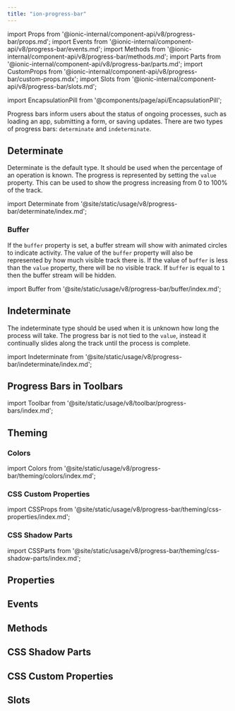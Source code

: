 ```yaml
---
title: "ion-progress-bar"
---
```

import Props from '@ionic-internal/component-api/v8/progress-bar/props.md';
import Events from '@ionic-internal/component-api/v8/progress-bar/events.md';
import Methods from '@ionic-internal/component-api/v8/progress-bar/methods.md';
import Parts from '@ionic-internal/component-api/v8/progress-bar/parts.md';
import CustomProps from '@ionic-internal/component-api/v8/progress-bar/custom-props.mdx';
import Slots from '@ionic-internal/component-api/v8/progress-bar/slots.md';

<head>
  <title>ion-progress-bar: App Progress Bar for Loading Indicator</title>
  <meta name="description" content="ion-progress-bars are horizontal loading indicators that inform users about the status of ongoing app processes—such as submitting a form or saving updates." />
</head>

import EncapsulationPill from '@components/page/api/EncapsulationPill';

<EncapsulationPill type="shadow" />


Progress bars inform users about the status of ongoing processes, such as loading an app, submitting a form, or saving updates. There are two types of progress bars: `determinate` and `indeterminate`.

## Determinate

Determinate is the default type. It should be used when the percentage of an operation is known. The progress is represented by setting the `value` property. This can be used to show the progress increasing from 0 to 100% of the track.

import Determinate from '@site/static/usage/v8/progress-bar/determinate/index.md';

<Determinate />

### Buffer

If the `buffer` property is set, a buffer stream will show with animated circles to indicate activity. The value of the `buffer` property will also be represented by how much visible track there is. If the value of `buffer` is less than the `value` property, there will be no visible track. If `buffer` is equal to `1` then the buffer stream will be hidden.

import Buffer from '@site/static/usage/v8/progress-bar/buffer/index.md';

<Buffer />


## Indeterminate

The indeterminate type should be used when it is unknown how long the process will take. The progress bar is not tied to the `value`, instead it continually slides along the track until the process is complete.

import Indeterminate from '@site/static/usage/v8/progress-bar/indeterminate/index.md';

<Indeterminate />


## Progress Bars in Toolbars

<!-- Reuse the playground from the Toolbar directory -->
import Toolbar from '@site/static/usage/v8/toolbar/progress-bars/index.md';

<Toolbar />


## Theming

### Colors

import Colors from '@site/static/usage/v8/progress-bar/theming/colors/index.md';

<Colors />


### CSS Custom Properties

import CSSProps from '@site/static/usage/v8/progress-bar/theming/css-properties/index.md';

<CSSProps />


### CSS Shadow Parts

import CSSParts from '@site/static/usage/v8/progress-bar/theming/css-shadow-parts/index.md';

<CSSParts />


## Properties
<Props />

## Events
<Events />

## Methods
<Methods />

## CSS Shadow Parts
<Parts />

## CSS Custom Properties
<CustomProps />

## Slots
<Slots />
